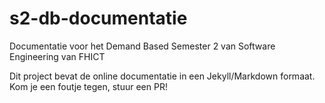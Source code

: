 # s2-db-documentatie
Documentatie voor het Demand Based Semester 2 van Software Engineering van FHICT

Dit project bevat de online documentatie in een Jekyll/Markdown formaat. Kom je een foutje tegen, stuur een PR!
